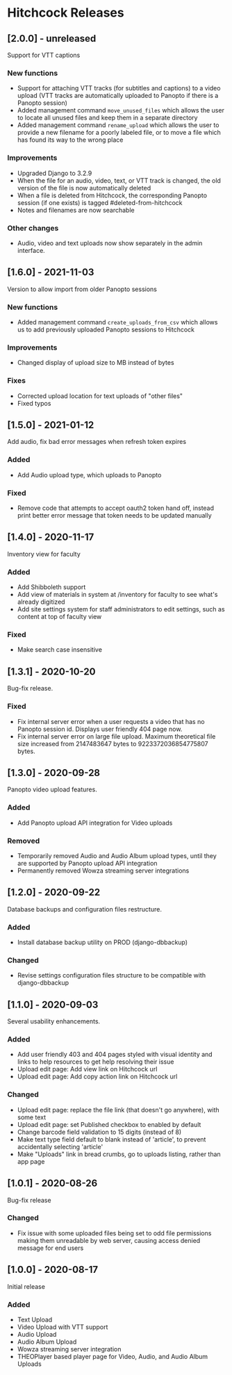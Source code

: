 # Hitchcock Releases

## [2.0.0] - unreleased
Support for VTT captions

### New functions
- Support for attaching VTT tracks (for subtitles and captions) to a video
  upload (VTT tracks are automatically uploaded to Panopto if there is a
  Panopto session)
- Added management command `move_unused_files` which allows the user to locate
  all unused files and keep them in a separate directory
- Added management command `rename_upload` which allows the user to provide
  a new filename for a poorly labeled file, or to move a file which has found
  its way to the wrong place

### Improvements
- Upgraded Django to 3.2.9
- When the file for an audio, video, text, or VTT track is changed, the old
  version of the file is now automatically deleted
- When a file is deleted from Hitchcock, the corresponding Panopto session
  (if one exists) is tagged #deleted-from-hitchcock
- Notes and filenames are now searchable

### Other changes
- Audio, video and text uploads now show separately in the admin interface.

## [1.6.0] - 2021-11-03
Version to allow import from older Panopto sessions

### New functions
- Added management command `create_uploads_from_csv` which allows us to add
  previously uploaded Panopto sessions to Hitchcock

### Improvements
- Changed display of upload size to MB instead of bytes

### Fixes
- Corrected upload location for text uploads of "other files"
- Fixed typos

## [1.5.0] - 2021-01-12
Add audio, fix bad error messages when refresh token expires

### Added
- Add Audio upload type, which uploads to Panopto

### Fixed
- Remove code that attempts to accept oauth2 token hand off, instead print better error message that token needs to be updated manually

## [1.4.0] - 2020-11-17
Inventory view for faculty

### Added
- Add Shibboleth support
- Add view of materials in system at /inventory for faculty to see what's already digitized
- Add site settings system for staff administrators to edit settings, such as content at top of faculty view

### Fixed
- Make search case insensitive

## [1.3.1] - 2020-10-20
Bug-fix release.

### Fixed
- Fix internal server error when a user requests a video that has no Panopto session id. Displays user friendly 404 page now.
- Fix internal server error on large file upload. Maximum theoretical file size increased from 2147483647 bytes to 9223372036854775807 bytes.

## [1.3.0] - 2020-09-28
Panopto video upload features.

### Added
- Add Panopto upload API integration for Video uploads

### Removed
- Temporarily removed Audio and Audio Album upload types, until they are supported by Panopto upload API integration
- Permanently removed Wowza streaming server integrations

## [1.2.0] - 2020-09-22
Database backups and configuration files restructure.

### Added
- Install database backup utility on PROD (django-dbbackup)

### Changed
- Revise settings configuration files structure to be compatible with django-dbbackup

## [1.1.0] - 2020-09-03
Several usability enhancements.

### Added
- Add user friendly 403 and 404 pages styled with visual identity and links to help resources to get help resolving their issue
- Upload edit page: Add view link on Hitchcock url
- Upload edit page: Add copy action link on Hitchcock url

### Changed
- Upload edit page: replace the file link (that doesn't go anywhere), with some text
- Upload edit page: set Published checkbox to enabled by default
- Change barcode field validation to 15 digits (instead of 8)
- Make text type field default to blank instead of 'article', to prevent accidentally selecting 'article'
- Make "Uploads" link in bread crumbs, go to uploads listing, rather than app page

## [1.0.1] - 2020-08-26
Bug-fix release

### Changed
- Fix issue with some uploaded files being set to odd file permissions making them unreadable by web server, causing access denied message for end users

## [1.0.0] - 2020-08-17
Initial release

### Added
- Text Upload
- Video Upload with VTT support
- Audio Upload
- Audio Album Upload
- Wowza streaming server integration
- THEOPlayer based player page for Video, Audio, and Audio Album Uploads
